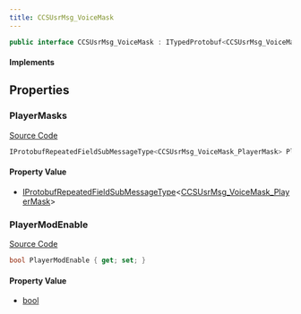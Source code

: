 ```yaml
---
title: CCSUsrMsg_VoiceMask
---
```


```csharp
public interface CCSUsrMsg_VoiceMask : ITypedProtobuf<CCSUsrMsg_VoiceMask>, INativeHandle, INetMessage<CCSUsrMsg_VoiceMask>, IDisposable
```

#### Implements

## Properties

### PlayerMasks

[Source Code](https://github.com/swiftly-solution/swiftlys2/blob/main/managed/src/SwiftlyS2.Generated/Protobufs/Interfaces/CCSUsrMsg_VoiceMask.cs#L18)

```csharp
IProtobufRepeatedFieldSubMessageType<CCSUsrMsg_VoiceMask_PlayerMask> PlayerMasks { get; }
```

#### Property Value

- [IProtobufRepeatedFieldSubMessageType](/docs/api/shared/netmessages/iprotobufrepeatedfieldsubmessagetype-1)<[CCSUsrMsg_VoiceMask_PlayerMask](/docs/api/shared/protobufdefinitions/ccsusrmsg_voicemask_playermask)>

### PlayerModEnable

[Source Code](https://github.com/swiftly-solution/swiftlys2/blob/main/managed/src/SwiftlyS2.Generated/Protobufs/Interfaces/CCSUsrMsg_VoiceMask.cs#L21)

```csharp
bool PlayerModEnable { get; set; }
```

#### Property Value

- [bool](https://learn.microsoft.com/dotnet/api/system.boolean)

